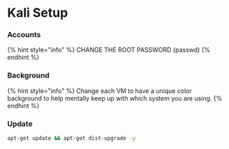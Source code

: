 # Kali Setup

### Accounts

{% hint style="info" %}
CHANGE THE ROOT PASSWORD \(passwd\)
{% endhint %}

### Background

{% hint style="info" %}
Change each VM to have a unique color background to help mentally keep up with which system you are using.
{% endhint %}

### Update 

```bash
apt-get update && apt-get dist-upgrade -y
```

### 

